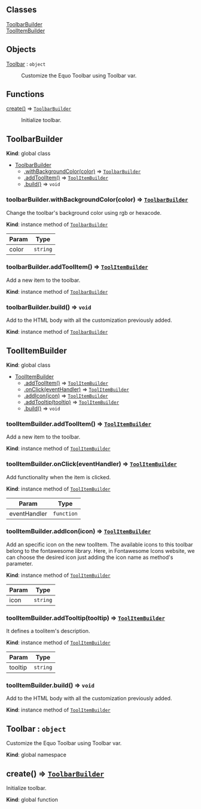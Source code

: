 ## Classes

<dl>
<dt><a href="#ToolbarBuilder">ToolbarBuilder</a></dt>
<dd></dd>
<dt><a href="#ToolItemBuilder">ToolItemBuilder</a></dt>
<dd></dd>
</dl>

## Objects

<dl>
<dt><a href="#Toolbar">Toolbar</a> : <code>object</code></dt>
<dd><p>Customize the Equo Toolbar using Toolbar var.</p>
</dd>
</dl>

## Functions

<dl>
<dt><a href="#create">create()</a> ⇒ <code><a href="#ToolbarBuilder">ToolbarBuilder</a></code></dt>
<dd><p>Initialize toolbar.</p>
</dd>
</dl>

<a name="ToolbarBuilder"></a>

## ToolbarBuilder
**Kind**: global class  

* [ToolbarBuilder](#ToolbarBuilder)
    * [.withBackgroundColor(color)](#ToolbarBuilder+withBackgroundColor) ⇒ [<code>ToolbarBuilder</code>](#ToolbarBuilder)
    * [.addToolItem()](#ToolbarBuilder+addToolItem) ⇒ [<code>ToolItemBuilder</code>](#ToolItemBuilder)
    * [.build()](#ToolbarBuilder+build) ⇒ <code>void</code>

<a name="ToolbarBuilder+withBackgroundColor"></a>

### toolbarBuilder.withBackgroundColor(color) ⇒ [<code>ToolbarBuilder</code>](#ToolbarBuilder)
Change the toolbar's background color using rgb or hexacode.

**Kind**: instance method of [<code>ToolbarBuilder</code>](#ToolbarBuilder)  

| Param | Type |
| --- | --- |
| color | <code>string</code> | 

<a name="ToolbarBuilder+addToolItem"></a>

### toolbarBuilder.addToolItem() ⇒ [<code>ToolItemBuilder</code>](#ToolItemBuilder)
Add a new item to the toolbar.

**Kind**: instance method of [<code>ToolbarBuilder</code>](#ToolbarBuilder)  
<a name="ToolbarBuilder+build"></a>

### toolbarBuilder.build() ⇒ <code>void</code>
Add to the HTML body with all the customization previously added.

**Kind**: instance method of [<code>ToolbarBuilder</code>](#ToolbarBuilder)  
<a name="ToolItemBuilder"></a>

## ToolItemBuilder
**Kind**: global class  

* [ToolItemBuilder](#ToolItemBuilder)
    * [.addToolItem()](#ToolItemBuilder+addToolItem) ⇒ [<code>ToolItemBuilder</code>](#ToolItemBuilder)
    * [.onClick(eventHandler)](#ToolItemBuilder+onClick) ⇒ [<code>ToolItemBuilder</code>](#ToolItemBuilder)
    * [.addIcon(icon)](#ToolItemBuilder+addIcon) ⇒ [<code>ToolItemBuilder</code>](#ToolItemBuilder)
    * [.addTooltip(tooltip)](#ToolItemBuilder+addTooltip) ⇒ [<code>ToolItemBuilder</code>](#ToolItemBuilder)
    * [.build()](#ToolItemBuilder+build) ⇒ <code>void</code>

<a name="ToolItemBuilder+addToolItem"></a>

### toolItemBuilder.addToolItem() ⇒ [<code>ToolItemBuilder</code>](#ToolItemBuilder)
Add a new item to the toolbar.

**Kind**: instance method of [<code>ToolItemBuilder</code>](#ToolItemBuilder)  
<a name="ToolItemBuilder+onClick"></a>

### toolItemBuilder.onClick(eventHandler) ⇒ [<code>ToolItemBuilder</code>](#ToolItemBuilder)
Add functionality when the item is clicked.

**Kind**: instance method of [<code>ToolItemBuilder</code>](#ToolItemBuilder)  

| Param | Type |
| --- | --- |
| eventHandler | <code>function</code> | 

<a name="ToolItemBuilder+addIcon"></a>

### toolItemBuilder.addIcon(icon) ⇒ [<code>ToolItemBuilder</code>](#ToolItemBuilder)
Add an specific icon on the new toolItem. The available icons to this toolbar belong to the fontawesome library. Here, in Fontawesome Icons website, we can choose the desired icon just adding the icon name as method's parameter.

**Kind**: instance method of [<code>ToolItemBuilder</code>](#ToolItemBuilder)  

| Param | Type |
| --- | --- |
| icon | <code>string</code> | 

<a name="ToolItemBuilder+addTooltip"></a>

### toolItemBuilder.addTooltip(tooltip) ⇒ [<code>ToolItemBuilder</code>](#ToolItemBuilder)
It defines a toolitem's description.

**Kind**: instance method of [<code>ToolItemBuilder</code>](#ToolItemBuilder)  

| Param | Type |
| --- | --- |
| tooltip | <code>string</code> | 

<a name="ToolItemBuilder+build"></a>

### toolItemBuilder.build() ⇒ <code>void</code>
Add to the HTML body with all the customization previously added.

**Kind**: instance method of [<code>ToolItemBuilder</code>](#ToolItemBuilder)  
<a name="Toolbar"></a>

## Toolbar : <code>object</code>
Customize the Equo Toolbar using Toolbar var.

**Kind**: global namespace  
<a name="create"></a>

## create() ⇒ [<code>ToolbarBuilder</code>](#ToolbarBuilder)
Initialize toolbar.

**Kind**: global function  
